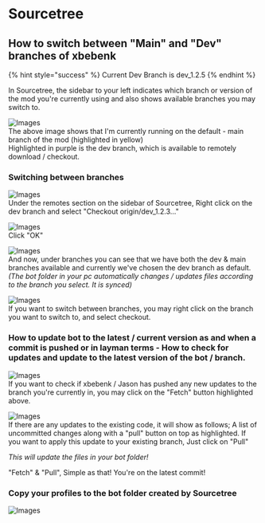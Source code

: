 # Sourcetree

## How to switch between "Main" and "Dev" branches of xbebenk

{% hint style="success" %}
Current Dev Branch is dev\_1.2.5
{% endhint %}

In Sourcetree, the sidebar to your left indicates which branch or version of the mod you're currently using and also shows available branches you may switch to.

![Images](https://github.com/smbridges91/MBR-xbebenk/raw/main/Images/Sourcetree/Sourcetree\_20.png)\
The above image shows that I'm currently running on the default - main branch of the mod (highlighted in yellow)\
Highlighted in purple is the dev branch, which is available to remotely download / checkout.

### Switching between branches

![Images](https://github.com/smbridges91/MBR-xbebenk/raw/main/Images/Sourcetree/Sourcetree\_13.png)\
Under the remotes section on the sidebar of Sourcetree, Right click on the dev branch and select "Checkout origin/dev\_1.2.3..."

![Images](https://github.com/smbridges91/MBR-xbebenk/raw/main/Images/Sourcetree/Sourcetree\_14.png)\
Click "OK"

![Images](https://github.com/smbridges91/MBR-xbebenk/raw/main/Images/Sourcetree/Sourcetree\_15.png)\
And now, under branches you can see that we have both the dev & main branches available and currently we've chosen the dev branch as default. _(The bot folder in your pc automatically changes / updates files according to the branch you select. It is synced)_

![Images](https://github.com/smbridges91/MBR-xbebenk/raw/main/Images/Sourcetree/Sourcetree\_16.png)\
If you want to switch between branches, you may right click on the branch you want to switch to, and select checkout.

### How to update bot to the latest / current version as and when a commit is pushed or in layman terms - How to check for updates and update to the latest version of the bot / branch.

![Images](https://github.com/smbridges91/MBR-xbebenk/raw/main/Images/Sourcetree/Sourcetree\_17.png)\
If you want to check if xbebenk / Jason has pushed any new updates to the branch you're currently in, you may click on the "Fetch" button highlighted above.

![Images](https://github.com/smbridges91/MBR-xbebenk/raw/main/Images/Sourcetree/Sourcetree\_18.png)\
If there are any updates to the existing code, it will show as follows; A list of uncommitted changes along with a "pull" button on top as highlighted. If you want to apply this update to your existing branch, Just click on "Pull"

_This will update the files in your bot folder!_

"Fetch" & "Pull", Simple as that! You're on the latest commit!

### Copy your profiles to the bot folder created by Sourcetree

![Images](https://github.com/smbridges91/MBR-xbebenk/raw/main/Images/Sourcetree/Sourcetree\_19.png)
